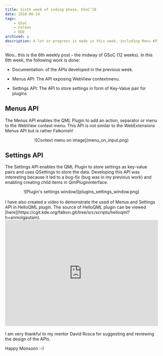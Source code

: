 ```yaml
---
title: Sixth week of coding phase, GSoC'18
date: 2018-06-24
tags:
    - GSoC
    - Falkon
    - KDE
archived: y
description: A lot or progress is made in this week, including Menu API, Settings API and documentation of the APIs developed in previous weeks.
---
```


Woo.. this is the 6th weekly post - the midway of GSoC (12 weeks). In this 6th week, the following work is done:

- Documentation: of the APIs developed in the previous week.

- Menus API: The API exposing WebView contextmenu.

- Settings API: The API to store settings in form of Key-Value pair for plugins

## Menus API
The Menus API enables the QML Plugin to add an action, separator or menu to the WebView context menu. This API is not similar to the WebExtensions Menus API but is rather Falkonish!
<center>
![Context menu on image](menu_on_input.png)
</center>

## Settings API
The Settings API enables the QML Plugin to store settings as key-value pairs and uses QSettings to store the data. Developing this API was interesting because it led to a bug-fix (bug was in my previous work) and enabling creating child items in QmlPluginInterface.
<center>
![Plugin's settings window](plugins_settings_window.png)
</center>

<br/>
I have also created a video to demonstrate the used of Menus and Settings API in HelloQML plugin. The source of HelloQML plugin can be viewed [here](https://cgit.kde.org/falkon.git/tree/src/scripts/helloqml?h=anmolgautam).
<br/>
<center>
<iframe width="100%" height="350" src="https://www.youtube.com/embed/nXuJfOGo9D4" frameborder="0" allow="autoplay; encrypted-media" allowfullscreen></iframe>
</center>
<br/>
I am very thankful to my mentor David Rosca for suggesting and reviewing the design of the APIs.

Happy Monsoon :-)

